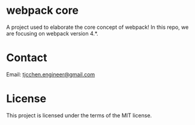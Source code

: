 # webpack core
A project used to elaborate the core concept of webpack! In this repo, we are focusing on webpack version 4.*.

# Contact
Email: tjcchen.engineer@gmail.com

# License
This project is licensed under the terms of the MIT license.
